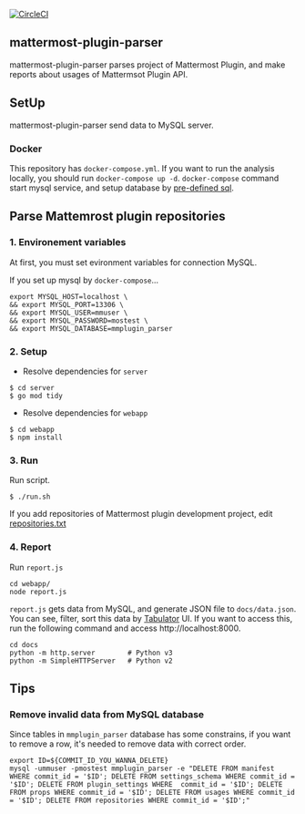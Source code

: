 [![CircleCI](https://circleci.com/gh/kaakaa/mattermost-plugin-parser.svg?style=svg)](https://circleci.com/gh/kaakaa/mattermost-plugin-parser)

## mattermost-plugin-parser

mattermost-plugin-parser parses project of Mattermost Plugin, and make reports about usages of Mattermsot Plugin API.

## SetUp

mattermost-plugin-parser send data to MySQL server.

### Docker

This repository has `docker-compose.yml`. If you want to run the analysis locally, you should run `docker-compose up -d`.
`docker-compose` command start mysql service, and setup database by [pre-defined sql](./initdb/).

## Parse Mattemrost plugin repositories

### 1. Environement variables

At first, you must set evironment variables for connection MySQL.

If you set up mysql by `docker-compose`...
```
export MYSQL_HOST=localhost \
&& export MYSQL_PORT=13306 \
&& export MYSQL_USER=mmuser \
&& export MYSQL_PASSWORD=mostest \
&& export MYSQL_DATABASE=mmplugin_parser
```

### 2. Setup

* Resolve dependencies for `server`

```
$ cd server
$ go mod tidy
```

* Resolve dependencies for `webapp`

```
$ cd webapp
$ npm install
```

### 3. Run

Run script.

```
$ ./run.sh
```

If you add repositories of Mattermost plugin development project, edit [repositories.txt](./repositories.txt)

### 4. Report

Run `report.js`

```
cd webapp/
node report.js
```

`report.js` gets data from MySQL, and generate JSON file to `docs/data.json`.
You can see, filter, sort this data by [Tabulator](http://tabulator.info/) UI. If you want to access this, run the following command and access http://localhost:8000.

```
cd docs
python -m http.server        # Python v3
python -m SimpleHTTPServer   # Python v2
```

## Tips

### Remove invalid data from MySQL database

Since tables in `mmplugin_parser` database has some constrains, if you want to remove a row, it's needed to remove data with correct order.

```shell
export ID=${COMMIT_ID_YOU_WANNA_DELETE}
mysql -ummuser -pmostest mmplugin_parser -e "DELETE FROM manifest WHERE commit_id = '$ID'; DELETE FROM settings_schema WHERE commit_id = '$ID'; DELETE FROM plugin_settings WHERE  commit_id = '$ID'; DELETE FROM props WHERE commit_id = '$ID'; DELETE FROM usages WHERE commit_id = '$ID'; DELETE FROM repositories WHERE commit_id = '$ID';"
```